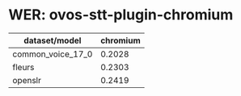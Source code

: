 
# WER: ovos-stt-plugin-chromium
|dataset/model|chromium|
|-|-|
| common_voice_17_0 | 0.2028 |
| fleurs | 0.2303 |
| openslr | 0.2419 |